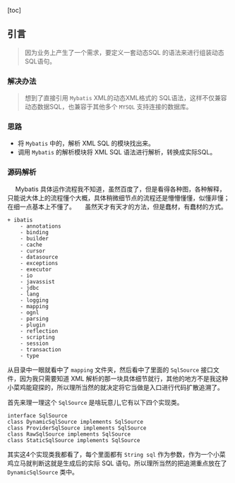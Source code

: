 [toc]
## 引言
> 因为业务上产生了一个需求，要定义一套动态SQL 的语法来进行组装动态SQL语句。

### 解决办法
> 想到了直接引用 `Mybatis` XML的动态XML格式的 SQL语法，这样不仅兼容动态数据SQL，也兼容于其他多个 `MYSQL` 支持连接的数据库。

### 思路
* 将 `Mybatis` 中的，解析 XML SQL 的模块找出来。
* 调用 `Mybatis` 的解析模块将 XML SQL 语法进行解析，转换成实际SQL。

### 源码解析
&emsp; Mybatis 具体运作流程我不知道，虽然百度了，但是看得各种图，各种解释，只能说大体上的流程懂个大概，具体稍微细节点的流程还是懵懵懂懂，似懂非懂；在细一点基本上不懂了。
&emsp; 虽然天才有天才的方法，但是蠢材，有蠢材的方式。
```source
+ ibatis
    - annotations
    - binding
    - builder
    - cache
    - cursor
    - datasource
    - exceptions
    - executor
    - io
    - javassist
    - jdbc
    - lang
    - logging
    - mapping
    - ognl
    - parsing
    - plugin
    - reflection
    - scripting
    - session
    - transaction
    - type
```
从目录中一眼就看中了 `mapping` 文件夹，然后看中了里面的 `SqlSource` 接口文件，因为我只需要知道 XML 解析的那一块具体细节就行，其他的地方不是我这种小菜鸡能窥探的，所以理所当然的就决定将它当做是入口进行代码扩散追溯了。

首先来理一理这个 `SqlSource` 是啥玩意儿,它有以下四个实现类。

```plantuml
interface SqlSource
class DynamicSqlSource implements SqlSource
class ProviderSqlSource implements SqlSource
class RawSqlSource implements SqlSource
class StaticSqlSource implements SqlSource
```
其实这4个实现类我都看了，每个里面都有 `String sql` 作为参数，作为一个小菜鸡立马就判断这就是生成后的实际 SQL 语句。所以理所当然的把追溯重点放在了 `DynamicSqlSource` 类中。

